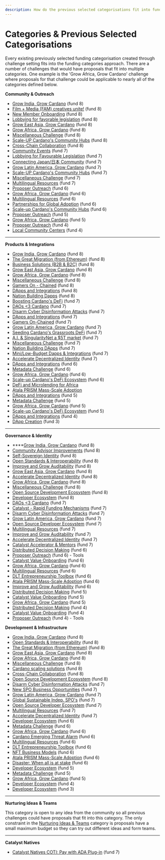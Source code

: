 ```yaml
---
description: How do the previous selected categorisations fit into funding categories?
---
```


# Categories & Previous Selected Categorisations

Every existing previously selected funding categorisation created through challenge setting fits into the funding categories approach. There are a number of challenges that would have proposals that fit into multiple categories. One example is the 'Grow Africa, Grow Cardano' challenge where proposals for that challenge could be applicable to nearly all of the categories defined below.



&#x20;**Community & Outreach**

* [Grow India, Grow Cardano](https://cardano.ideascale.com/c/campaigns/26454/about) (fund 8)
* [Film + Media (FAM) creatives unite!](https://cardano.ideascale.com/c/campaigns/26452/about) (fund 8)
* [New Member Onboarding](https://cardano.ideascale.com/c/campaigns/26450/about) (fund 8)
* [Lobbying for favorable legislation](https://cardano.ideascale.com/c/campaigns/26446/about) (fund 8)
* [Grow East Asia, Grow Cardano](https://cardano.ideascale.com/c/campaigns/26444/about) (fund 8)
* [Grow Africa, Grow Cardano](https://cardano.ideascale.com/c/campaigns/26442/about) (fund 8)
* [Miscellaneous Challenge](https://cardano.ideascale.com/c/campaigns/26441/about) (fund 8)
* [Scale-UP Cardano's Community Hubs](https://cardano.ideascale.com/c/campaigns/26439/about) (fund 8)
* [Cross-Chain Collaboration](https://cardano.ideascale.com/c/campaigns/26436/about) (fund 8)
* [Community Events](https://cardano.ideascale.com/c/campaigns/26234/about) (fund 7)
* [Lobbying for Favourable Legislation](https://cardano.ideascale.com/c/campaigns/26235/about) (fund 7)
* [Connecting Japan/日本 Community](https://cardano.ideascale.com/c/campaigns/26238/about) (fund 7)
* [Grow Latin America, Grow Cardano](https://cardano.ideascale.com/c/campaigns/26242/about) (fund 7)
* [Scale-UP Cardano's Community Hubs](https://cardano.ideascale.com/c/campaigns/26244/about) (fund 7)
* [Miscellaneous Challenge](https://cardano.ideascale.com/c/campaigns/26248/about) (fund 7)
* [Multilingual Resources](https://cardano.ideascale.com/c/campaigns/26252/about) (fund 7)
* [Proposer Outreach](https://cardano.ideascale.com/c/campaigns/26105/about) (fund 6)
* [Grow Africa, Grow Cardano](https://cardano.ideascale.com/c/campaigns/26108/about) (fund 6)
* [Multilingual Resources](https://cardano.ideascale.com/c/campaigns/26111/about) (fund 6)
* [Partnerships for Global Adoption](https://cardano.ideascale.com/c/campaigns/26114/about) (fund 6)
* [Scale-up Cardano's Community Hubs](https://cardano.ideascale.com/c/campaigns/26118/about) (fund 6)
* [Proposer Outreach](https://cardano.ideascale.com/c/campaigns/25943/about) (fund 5)
* [Grow Africa, Grow Cardano](https://cardano.ideascale.com/c/campaigns/25947/about) (fund 5)
* [Proposer Outreach](https://cardano.ideascale.com/c/campaigns/25871/about) (fund 4)
* [Local Community Centers](https://cardano.ideascale.com/c/campaigns/25873/about) (fund 4)

****

**Products & Integrations**

* [Grow India, Grow Cardano](https://cardano.ideascale.com/c/campaigns/26454/about) (fund 8)
* [The Great Migration (from Ethereum)](https://cardano.ideascale.com/c/campaigns/26448/about) (fund 8)
* [Business Solutions (B2B & B2C)](https://cardano.ideascale.com/c/campaigns/26445/about) (fund 8)
* [Grow East Asia, Grow Cardano](https://cardano.ideascale.com/c/campaigns/26444/about) (fund 8)
* [Grow Africa, Grow Cardano](https://cardano.ideascale.com/c/campaigns/26442/about) (fund 8)
* [Miscellaneous Challenge](https://cardano.ideascale.com/c/campaigns/26441/about) (fund 8)
* [Gamers On - Chained](https://cardano.ideascale.com/c/campaigns/26440/about) (fund 8)
* [DApps and Integrations](https://cardano.ideascale.com/c/campaigns/26438/about) (fund 8)
* [Nation Building Dapps](https://cardano.ideascale.com/c/campaigns/26435/about) (fund 8)
* [Boosting Cardano's DeFi](https://cardano.ideascale.com/c/campaigns/26233/about) (fund 7)
* [DAOs <3 Cardano](https://cardano.ideascale.com/c/campaigns/26237/about) (fund 7)
* [Disarm Cyber Disinformation Attacks](https://cardano.ideascale.com/c/campaigns/26239/about) (fund 7)
* [DApps and Integrations](https://cardano.ideascale.com/c/campaigns/26240/about) (fund 7)
* [Gamers On-Chained](https://cardano.ideascale.com/c/campaigns/26241/about) (fund 7)&#x20;
* [Grow Latin America, Grow Cardano](https://cardano.ideascale.com/c/campaigns/26242/about) (fund 7)
* [Seeding Cardano's Grassroots DeFi](https://cardano.ideascale.com/c/campaigns/26243/about) (fund 7)
* [A.I. & SingularityNet a $5T market](https://cardano.ideascale.com/c/campaigns/26247/about) (fund 7)
* [Miscellaneous Challenge](https://cardano.ideascale.com/c/campaigns/26248/about) (fund 7)
* [Nation Building DApps](https://cardano.ideascale.com/c/campaigns/26249/about) (fund 7)
* [Mini/Low-Budget Dapps & Integrations](https://cardano.ideascale.com/c/campaigns/26250/about) (fund 7)
* [Accelerate Decentralized Identity](https://cardano.ideascale.com/c/campaigns/26254/about) (fund 7)
* [DApps and Integrations](https://cardano.ideascale.com/c/campaigns/26103/about) (fund 6)
* [Metadata Challenge](https://cardano.ideascale.com/c/campaigns/26107/about) (fund 6)
* [Grow Africa, Grow Cardano](https://cardano.ideascale.com/c/campaigns/26108/about) (fund 6)
* [Scale-up Cardano's DeFi Ecosystem](https://cardano.ideascale.com/c/campaigns/26109/about) (fund 6)
* [DeFi and Microlending for Africa](https://cardano.ideascale.com/c/campaigns/26112/about)
* [Atala PRISM Mass-Scale Adoption](https://cardano.ideascale.com/c/campaigns/26116/about)
* [DApps and Integrations](https://cardano.ideascale.com/c/campaigns/25941/about) (fund 5)
* [Metadata Challenge](https://cardano.ideascale.com/c/campaigns/25945/about) (fund 5)
* [Grow Africa, Grow Cardano](https://cardano.ideascale.com/c/campaigns/25947/about) (fund 5)
* [Scale-up Cardano's DeFi Ecosystem](https://cardano.ideascale.com/c/campaigns/25948/about) (fund 5)
* [DApps and Integrations](https://cardano.ideascale.com/c/campaigns/25869/about) (fund 4)
* [DApp Creation](https://cardano.ideascale.com/c/campaigns/25797/about) (fund 3)

****

**Governance & Identity**

* ****[Grow India, Grow Cardano](https://cardano.ideascale.com/c/campaigns/26454/about) (fund 8)
* [Community Advisor Improvements](https://cardano.ideascale.com/c/campaigns/26453/about) (fund 8)
* [Self-Sovereign Identity](https://cardano.ideascale.com/c/campaigns/26451/about) (fund 8)
* [Open Standards & Interoperability](https://cardano.ideascale.com/c/campaigns/26449/about) (fund 8)
* [Improve and Grow Auditability](https://cardano.ideascale.com/c/campaigns/26447/about) (fund 8)
* [Grow East Asia, Grow Cardano](https://cardano.ideascale.com/c/campaigns/26444/about) (fund 8)
* [Accelerate Decentralized Identity](https://cardano.ideascale.com/c/campaigns/26443/about) (fund 8)
* [Grow Africa, Grow Cardano](https://cardano.ideascale.com/c/campaigns/26442/about) (fund 8)
* [Miscellaneous Challenge](https://cardano.ideascale.com/c/campaigns/26441/about) (fund 8)
* [Open Source Development Ecosystem](https://cardano.ideascale.com/c/campaigns/26434/about) (fund 8)
* [Developer Ecosystem](https://cardano.ideascale.com/c/campaigns/26433/about) (fund 8)
* [DAOs <3 Cardano](https://cardano.ideascale.com/c/campaigns/26237/about) (fund 7)
* [Catalyst - Rapid Funding Mechanisms](https://cardano.ideascale.com/c/campaigns/26236/about) (fund 7)
* [Disarm Cyber Disinformation Attacks](https://cardano.ideascale.com/c/campaigns/26239/about) (fund 7)
* [Grow Latin America, Grow Cardano](https://cardano.ideascale.com/c/campaigns/26242/about) (fund 7)
* [Open Source Developer Ecosystem](https://cardano.ideascale.com/c/campaigns/26251/about) (fund 7)
* [Multilingual Resources](https://cardano.ideascale.com/c/campaigns/26252/about) (fund 7)
* [Improve and Grow Auditability](https://cardano.ideascale.com/c/campaigns/26253/about) (fund 7)
* [Accelerate Decentralized Identity](https://cardano.ideascale.com/c/campaigns/26254/about) (fund 7)
* [Catalyst Accelerator & Mentors](https://cardano.ideascale.com/c/campaigns/26255/about) (fund 7)
* [Distributed Decision Making](https://cardano.ideascale.com/c/campaigns/26104/about) (fund 6)
* [Proposer Outreach](https://cardano.ideascale.com/c/campaigns/26105/about) (fund 6) - Tools
* [Catalyst Value Onboarding](https://cardano.ideascale.com/c/campaigns/26106/about) (fund 6)
* [Grow Africa, Grow Cardano](https://cardano.ideascale.com/c/campaigns/26108/about) (fund 6)
* [Multilingual Resources](https://cardano.ideascale.com/c/campaigns/26111/about) (fund 6)
* [DLT Entrepreneurship Toolbox](https://cardano.ideascale.com/c/campaigns/26113/about) (fund 6)
* [Atala PRISM Mass-Scale Adoption](https://cardano.ideascale.com/c/campaigns/26116/about) (fund 6)
* [Improve and Grow Auditability](https://cardano.ideascale.com/c/campaigns/26119/about) (fund 6)
* [Distributed Decision Making](https://cardano.ideascale.com/c/campaigns/25942/about) (fund 5)
* [Catalyst Value Onboarding](https://cardano.ideascale.com/c/campaigns/25944/about) (fund 5)
* [Grow Africa, Grow Cardano](https://cardano.ideascale.com/c/campaigns/25947/about) (fund 5)
* [Distributed Decision Making](https://cardano.ideascale.com/c/campaigns/25870/about) (fund 4)
* [Catalyst Value Onboarding](https://cardano.ideascale.com/c/campaigns/25872/about) (fund 4)
* [Proposer Outreach](https://cardano.ideascale.com/c/campaigns/25871/about) (fund 4) - Tools



**Development & Infrastructure**

* [Grow India, Grow Cardano](https://cardano.ideascale.com/c/campaigns/26454/about) (fund 8)
* [Open Standards & Interoperability](https://cardano.ideascale.com/c/campaigns/26449/about) (fund 8)
* [The Great Migration (from Ethereum)](https://cardano.ideascale.com/c/campaigns/26448/about) (fund 8)
* [Grow East Asia, Grow Cardano](https://cardano.ideascale.com/c/campaigns/26444/about) (fund 8)
* [Grow Africa, Grow Cardano](https://cardano.ideascale.com/c/campaigns/26442/about) (fund 8)
* [Miscellaneous Challenge](https://cardano.ideascale.com/c/campaigns/26441/about) (fund 8)
* [Cardano scaling solutions](https://cardano.ideascale.com/c/campaigns/26437/about) (fund 8)
* [Cross-Chain Collaboration](https://cardano.ideascale.com/c/campaigns/26436/about) (fund 8)
* [Open Source Development Ecosystem](https://cardano.ideascale.com/c/campaigns/26434/about) (fund 8)
* [Disarm Cyber Disinformation Attacks](https://cardano.ideascale.com/c/campaigns/26239/about) (fund 7)
* [New SPO Business Opportunities](https://cardano.ideascale.com/c/campaigns/26245/about) (fund 7)
* [Grow Latin America, Grow Cardano](https://cardano.ideascale.com/c/campaigns/26242/about) (fund 7)
* [Global Sustainable Indep. SPO's](https://cardano.ideascale.com/c/campaigns/26246/about) (fund 7)
* [Open Source Developer Ecosystem](https://cardano.ideascale.com/c/campaigns/26251/about) (fund 7)
* [Multilingual Resources](https://cardano.ideascale.com/c/campaigns/26252/about) (fund 7)
* [Accelerate Decentralized Identity](https://cardano.ideascale.com/c/campaigns/26254/about) (fund 7)
* [Developer Ecosystem](https://cardano.ideascale.com/c/campaigns/26094/about) (fund 6)
* [Metadata Challenge](https://cardano.ideascale.com/c/campaigns/26107/about) (fund 6)
* [Grow Africa, Grow Cardano](https://cardano.ideascale.com/c/campaigns/26108/about) (fund 6)
* [Cardano Emerging Threat Alarm](https://cardano.ideascale.com/c/campaigns/26110/about) (fund 6)
* [Multilingual Resources](https://cardano.ideascale.com/c/campaigns/26111/about) (fund 6)
* [DLT Entrepreneurship Toolbox](https://cardano.ideascale.com/c/campaigns/26113/about) (fund 6)
* [NFT Business Models](https://cardano.ideascale.com/c/campaigns/26115/about) (fund 6)
* [Atala PRISM Mass-Scale Adoption](https://cardano.ideascale.com/c/campaigns/26116/about) (fund 6)
* [Disaster: When all is at stake](https://cardano.ideascale.com/c/campaigns/26117/about) (fund 6)
* [Developer Ecosystem](https://cardano.ideascale.com/c/campaigns/25939/about) (fund 5)
* [Metadata Challenge](https://cardano.ideascale.com/c/campaigns/25945/about) (fund 5)
* [Grow Africa, Grow Cardano](https://cardano.ideascale.com/c/campaigns/25947/about) (fund 5)
* [Developer Ecosystem](https://cardano.ideascale.com/c/campaigns/25868/about) (fund 4)
* [Developer Ecosystem](https://cardano.ideascale.com/c/campaigns/25805/about) (fund 3)

****

**Nurturing Ideas & Teams**

This category is open to any idea from the community so all previous challenges could have proposals that fit into this category. The only constraint in the [Nurturing Ideas & Teams](broken-reference) category is proposals have a small maximum budget so they can try out different ideas and form teams.

****

**Catalyst Natives**

* [Catalyst Natives COTI: Pay with ADA Plug-in](https://cardano.ideascale.com/c/campaigns/26256/about) (fund 7)
